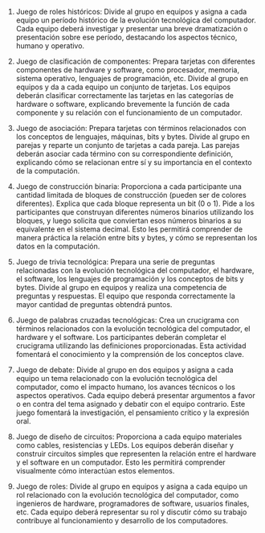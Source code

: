 
1. Juego de roles históricos: Divide al grupo en equipos y asigna a cada equipo un período histórico de la evolución tecnológica del computador. Cada equipo deberá investigar y presentar una breve dramatización o presentación sobre ese período, destacando los aspectos técnico, humano y operativo.

2. Juego de clasificación de componentes: Prepara tarjetas con diferentes componentes de hardware y software, como procesador, memoria, sistema operativo, lenguajes de programación, etc. Divide al grupo en equipos y da a cada equipo un conjunto de tarjetas. Los equipos deberán clasificar correctamente las tarjetas en las categorías de hardware o software, explicando brevemente la función de cada componente y su relación con el funcionamiento de un computador.

3. Juego de asociación: Prepara tarjetas con términos relacionados con los conceptos de lenguajes, máquinas, bits y bytes. Divide al grupo en parejas y reparte un conjunto de tarjetas a cada pareja. Las parejas deberán asociar cada término con su correspondiente definición, explicando cómo se relacionan entre sí y su importancia en el contexto de la computación.

4. Juego de construcción binaria: Proporciona a cada participante una cantidad limitada de bloques de construcción (pueden ser de colores diferentes). Explica que cada bloque representa un bit (0 o 1). Pide a los participantes que construyan diferentes números binarios utilizando los bloques, y luego solicita que conviertan esos números binarios a su equivalente en el sistema decimal. Esto les permitirá comprender de manera práctica la relación entre bits y bytes, y cómo se representan los datos en la computación.


5. Juego de trivia tecnológica: Prepara una serie de preguntas relacionadas con la evolución tecnológica del computador, el hardware, el software, los lenguajes de programación y los conceptos de bits y bytes. Divide al grupo en equipos y realiza una competencia de preguntas y respuestas. El equipo que responda correctamente la mayor cantidad de preguntas obtendrá puntos.

6. Juego de palabras cruzadas tecnológicas: Crea un crucigrama con términos relacionados con la evolución tecnológica del computador, el hardware y el software. Los participantes deberán completar el crucigrama utilizando las definiciones proporcionadas. Esta actividad fomentará el conocimiento y la comprensión de los conceptos clave.

7. Juego de debate: Divide al grupo en dos equipos y asigna a cada equipo un tema relacionado con la evolución tecnológica del computador, como el impacto humano, los avances técnicos o los aspectos operativos. Cada equipo deberá presentar argumentos a favor o en contra del tema asignado y debatir con el equipo contrario. Este juego fomentará la investigación, el pensamiento crítico y la expresión oral.

8. Juego de diseño de circuitos: Proporciona a cada equipo materiales como cables, resistencias y LEDs. Los equipos deberán diseñar y construir circuitos simples que representen la relación entre el hardware y el software en un computador. Esto les permitirá comprender visualmente cómo interactúan estos elementos.

9. Juego de roles: Divide al grupo en equipos y asigna a cada equipo un rol relacionado con la evolución tecnológica del computador, como ingenieros de hardware, programadores de software, usuarios finales, etc. Cada equipo deberá representar su rol y discutir cómo su trabajo contribuye al funcionamiento y desarrollo de los computadores.

